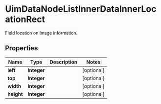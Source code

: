 

# UimDataNodeListInnerDataInnerLocationRect

Field location on image information.

## Properties

| Name | Type | Description | Notes |
|------------ | ------------- | ------------- | -------------|
|**left** | **Integer** |  |  [optional] |
|**top** | **Integer** |  |  [optional] |
|**width** | **Integer** |  |  [optional] |
|**height** | **Integer** |  |  [optional] |



